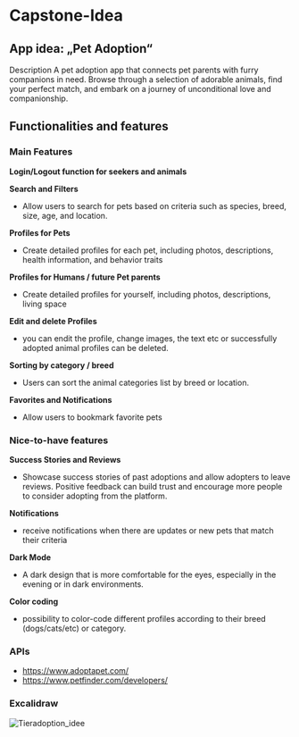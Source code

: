 # Capstone-Idea

## App idea: „Pet Adoption“

Description
A pet adoption app that connects  pet parents with furry companions in need. Browse through a selection of adorable animals, find your perfect match, and embark on a journey of unconditional love and companionship.

## Functionalities and features

### Main Features

**Login/Logout function for seekers and animals**

**Search and Filters**
- Allow users to search for pets based on criteria such as species, breed, size, age, and location.

**Profiles for Pets**
- Create detailed profiles for each pet, including photos, descriptions, health information, and behavior traits

**Profiles for Humans / future Pet parents**
- Create detailed profiles for yourself, including photos, descriptions, living space

**Edit and delete Profiles**
- you can endit the profile, change images, the text etc or successfully adopted animal profiles can be deleted.

**Sorting by category / breed**
- Users can sort the animal categories list by breed or location.

**Favorites and Notifications**
- Allow users to bookmark favorite pets 


### Nice-to-have features

**Success Stories and Reviews**
- Showcase success stories of past adoptions and allow adopters to leave reviews. Positive feedback can build trust and encourage more people to consider adopting from the platform.

**Notifications**
- receive notifications when there are updates or new pets that match their criteria

**Dark Mode**
- A dark design that is more comfortable for the eyes, especially in the evening or in dark environments.

**Color coding**
- possibility to color-code different profiles according to their breed (dogs/cats/etc) or category.


### APIs
- https://www.adoptapet.com/
- https://www.petfinder.com/developers/

### Excalidraw
![Tieradoption_idee](https://github.com/franziska-caroline/capstone-ideas/assets/143591286/f4f73587-658f-4eec-8aff-a88c3d8a9543)

